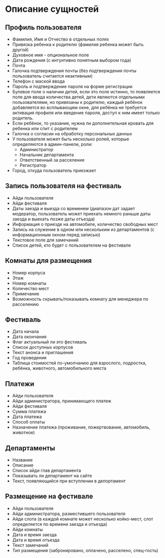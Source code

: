 # Описание сущностей

## Профиль пользователя
- Фамилия, Имя и Отчество в отдельных полях
- Привязка ребенка к родителю (фамилия ребенка может быть другой)
- Духовное имя - опциональное поле
- Дата рождения (с интуитивно понятным выбором года)
- Почта
- Галочка подтверждения почты (без подтверждения почты пользователь считается неактивным)
- Телефон с маской ввода
- Пароль и подтверждение пароля на форме регистрации
- Булевое поле о наличии детей, если это поле истинно, то появляется поле для ввода количества детей, дети являются отдельными пользователями, но привязаны к родителю, каждый ребёнок добавляется во всплывающем окне, для ребёнка не требуется активация профиля или введение пароля, доступ к ним имеет только родитель.
- Если ребёнок, то указание, нужна ли дополнительная кровать для ребенка или спит с родителем
- Галочка о согласии на обработку персональных данных
- У пользователя может быть несколько ролей, которые определяются в админ-панели, роли:
  - Администратор
  - Начальник департамента
  - Ответственный за расселение
  - Регистратор
- Город, откуда пользователь приезжает

## Запись пользователя на фестиваль
- Айди пользователя
- Айди фестиваля
- Даты заезда и выезда со временем (диапазон дат задает модератор, пользователь может приехать немного раньше даты заезда и выехать позже даты отъезда)
- Информация о приезде на автомобиле, количество свободных мест
- Запись на служение в одном или нескольким из департаментов (с информационным окном перед записью)
- Текстовое поле для замечаний
- Список детей, кто будет с пользователем на фестивале

## Комнаты для размещения
- Номер корпуса
- Этаж
- Номер комнаты
- Количество мест
- Примечание
- Возможность скрывать/показывать комнату для менеджера по расселению

## Фестиваль
- Дата начала
- Дата окончания
- Флаг актуальный ли это фестиваль
- Список доступных корпусов
- Текст анонса и приглашения
- Год проведения
- Таблица стоимостей по-умолчанию для взрослого, подростка, ребёнка, животного, автомобильного места

## Платежи
- Айди пользователя
- Айди администратора, принимающего платеж
- Айди фестиваля
- Сумма платежа
- Дата платежа
- Способ оплаты
- Назначение платежа (проживание, пожертвование, автомобиль, животное)

## Департаменты
- Название
- Описание
- Список айди глав департамента
- Показывать ли департамент на сайте
- Текст, появляющийся при вступлении в депортамент

## Размещение на фестивале
- Айди пользователя
- Айди администратора, разместившего пользователя
- Айди слота (в каждой комнате может несколько койко-мест, слот определяется по времени заезда и отъезда)
- Айди комнаты
- Дата и время заезда
- Дата и время отъезда
- Текст замечаний
- Тип размещения (забронировано, оплачено, расселено, спец-гость)